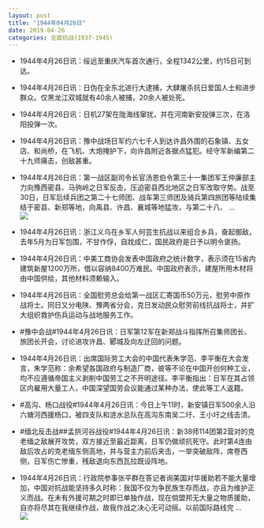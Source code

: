 ```yaml
---
layout: post
title: "1944年04月26日"
date: 2019-04-26
categories: 全面抗战(1937-1945)
---
```


<meta name="referrer" content="no-referrer" />

- 1944年4月26日讯：绥远至重庆汽车首次通行，全程1342公里，约15日可到达。 

- 1944年4月26日讯：日伪在全东北进行大逮捕，大肆屠杀抗日爱国人士和进步群众。仅黑龙江双城就有40余人被捕，20余人被处死。 

- 1944年4月26日讯：日机27架在陇海线窜扰，并在河南新安投弹三次，在洛阳投弹一次。 

- 1944年4月26日讯：豫中战场日军约六七千人到达许昌外围的石象镇、五女店、和尚桥，在飞机、大炮掩护下，向许昌附近各据点猛犯。经守军新编第二十九师痛击，创敌甚重。 

- 1944年4月26日讯：第一战区副司令长官汤恩伯令第三十一集团军王仲廉部主力向豫西密县、马驹岭之日军反击，压迫密县西北地区之日军改取守势。战至30日，日军后续兵团之第二十七师团、战车第三师团及骑兵第四旅团等陆续集结于密县、新郑等地，向禹县、许昌、襄城等地猛攻，与第二十八、 ... <br/><img src="https://wx3.sinaimg.cn/large/aca367d8ly1g2g7rs0acuj20c80903yj.jpg" />

- 1944年4月26日讯：浙江义乌在乡军人何芸生抗战以来组合乡兵，奋起御敌，去年5月为日军包围，不甘作俘，自戕成仁，国民政府是日予以明令褒扬。 

- 1944年4月26日讯：中美工商协会发表中国政府之统计数字，表示须在15省内建筑新屋1200万所，借以容纳8400万难民。中国政府表示，建屋所用木材将由中国供给，其他材料须赖输入。 

- 1944年4月26日讯：全国慰劳总会给第一战区汇寄国币50万元，慰劳中原作战将士。同日又分电陕、豫两省分会，克日发动民众慰劳前线抗战将士，并扩大组织救护伤兵运动与战地服务工作。 

- #豫中会战#1944年4月26日讯：日军第12军在新郑战斗指挥所召集师团长、旅团长开会，讨论进攻许昌、郾城及向左迂回的问题。 

- 1944年4月26日讯：出席国际劳工大会的中国代表朱学范、李平衡在大会发言，朱学范称：余希望各国政府与制造厂商，彼等不论在中国开创何种工业，均不应遵循帝国主义剥削中国劳工之不开明途径。李平衡指出：日军在其占领区内雇用大量工人，中国深望国劳会议能通过某种办法，使此等工人返籍。 

- #高沟、杨口战役#1944年4月26日讯：今日上午11时，新安镇日军500余人沿六塘河西援杨口，被四支队和涟水总队在高沟东南吴二圩、王小圩之线击溃。 

- #缅北反击战##孟拱河谷战役#1944年4月26日讯：新38师114团第2营对的克老缅之敌展开攻势，双方接近至最近距离，日军仍做顽抗死守。此时第4连由敌后攻占的克老缅东侧高地，并与营主力前后夹击，一举突破敌阵，席卷西侧，日军伤亡惨重，残敌退向东西瓦拉既设阵地。 

- 1944年4月26日讯：行政院参事张平群在答记者询美国对华援助若不能大量增加，中国对抗战能坚持多久时称：我国不仅为争民族生存而战，亦且为维护正义而战。在未有外援可期之时即已单独作战，现在倘盟邦无大量之物质援助，自亦将尽其在我继续作战，故我作战之决心无可动摇。以前国际路线完 ... <br/><img src="https://wx4.sinaimg.cn/large/aca367d8ly1g2fooyf4dyj20c8090aa3.jpg" />

